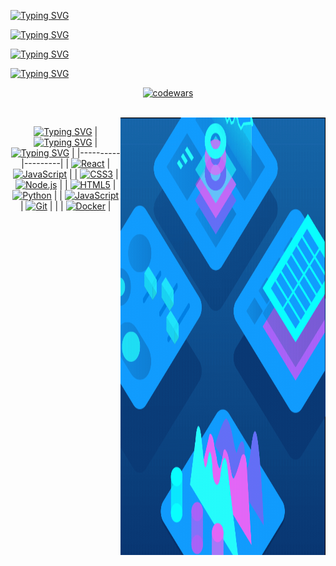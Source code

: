   

[![Typing SVG](https://readme-typing-svg.herokuapp.com?font=Silkscreen&size=45&pause=1000&color=03CDF7&center=true&vCenter=true&random=false&width=1800&height=100&lines=+Hi%2C+i'm+Artyom%2C+a+junior+frontend+developer+%F0%9F%91%A8%E2%80%8D%F0%9F%92%BB+from+Russia+%F0%9F%87%B7%F0%9F%87%BA)](https://git.io/typing-svg)

[![Typing SVG](https://readme-typing-svg.herokuapp.com?font=Silkscreen&size=35&pause=1000&color=F709E6FF&center=true&vCenter=true&repeat=false&random=false&width=1500&height=50&lines=Connect+with+me)](https://git.io/typing-svg)

[![Typing SVG](https://readme-typing-svg.herokuapp.com?font=Silkscreen&size=35&pause=1000&color=F709E6FF&center=true&vCenter=true&repeat=false&random=false&width=1500&height=50&lines=mail:+mizukage12@yandex.ru)](https://git.io/typing-svg)

[![Typing SVG](https://readme-typing-svg.herokuapp.com?font=Silkscreen&size=35&pause=1000&color=F709E6FF&center=true&vCenter=true&repeat=false&random=false&width=1500&height=50&lines=telegram:+@Banana4brain)](https://git.io/typing-svg)

<!--🔭 I’m currently thinking about implementing a possible pet-project

🌱 I’m currently improving my skills at Algorithms,JS, React and Redux

⚡ Fun fact: If I see a clear goal, i will definitely achieve it"-->
<div align="center">
  
[![codewars](https://www.codewars.com/users/Anzen_Froud/badges/large)](https://www.codewars.com/users/Anzen_Froud)
</div>

<br/>  
</div> 
  <img src="https://github.com/AnzenFroud/AnzenFroud/blob/main/348fd50a7ecf60dbe406f00723ed52f4.gif" align="right" width="65%" height="700px">

  </div >
  <div align="center">

[![Typing SVG](https://readme-typing-svg.herokuapp.com?font=Silkscreen&size=25&pause=1000&color=03CDF7&center=true&vCenter=true&repeat=false&random=false&width=200&height=50&lines=my+skill+set)](https://git.io/typing-svg)
  | [![Typing SVG](https://readme-typing-svg.herokuapp.com?font=Silkscreen&size=15&pause=1000&color=03CDF7&center=true&vCenter=true&repeat=false&random=false&width=90&height=50&lines=Frontend)](https://git.io/typing-svg) | [![Typing SVG](https://readme-typing-svg.herokuapp.com?font=Silkscreen&size=15&pause=1000&color=03CDF7&center=true&vCenter=true&repeat=false&random=false&width=90&height=50&lines=Backend)](https://git.io/typing-svg)  |
  |----------|---------|
  | [![React](https://profilinator.rishav.dev/skills-assets/react-original-wordmark.svg)](https://reactjs.org/) | [![JavaScript](https://profilinator.rishav.dev/skills-assets/javascript-original.svg)](https://www.javascript.com/) |
  | [![CSS3](https://profilinator.rishav.dev/skills-assets/css3-original-wordmark.svg)](https://www.w3schools.com/css/) | [![Node.js](https://profilinator.rishav.dev/skills-assets/nodejs-original-wordmark.svg)](https://nodejs.org/) |
  | [![HTML5](https://profilinator.rishav.dev/skills-assets/html5-original-wordmark.svg)](https://en.wikipedia.org/wiki/HTML5) | [![Python](https://profilinator.rishav.dev/skills-assets/python-original.svg)](https://www.python.org/) |
  | [![JavaScript](https://profilinator.rishav.dev/skills-assets/javascript-original.svg)](https://www.javascript.com/) | [![Git](https://profilinator.rishav.dev/skills-assets/git-scm-icon.svg)](https://github.com/) |
  | | [![Docker](https://profilinator.rishav.dev/skills-assets/docker-original-wordmark.svg)](https://www.docker.com/) |
 </div>


<br/>  

 

<br/>  
</div>

<!--
<h2 align = "center"> Github Stats  </h2>
<img src="https://github-readme-stats.vercel.app/api?username=AnzenFroud&show_icons=true&count_private=true&hide_border=true" align="left" style="width: 100%" />  

<br/> 
-->
